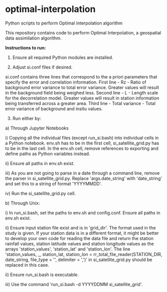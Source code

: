 # optimal-interpolation
Python scripts to perform Optimal interpolation algorithm

This repository contains code to perform Optimal Interpolation, a geospatial data assimilation algorithm.

**Instructions to run:**

1. Ensure all required Python modules are installed.

2. Adjust si.conf files if desired.

si.conf contains three lines that correspond to the a priori parameters that specify the error and correlation information.
First line - Rz - Ratio of background error variance to total error variance. Greater values will result in the background field being weighed less.
Second line - L - Length scale for the decorrelation model. Greater values will result in station information being transferred across a greater area.
Third line - Total variance - Total error variance of background and insitu values.

3. Run either by:

a) Through Jupyter Notebooks

  i) Copying all the individual files (except run_si.bash) into individual cells in a Python notebook. env.sh has to be in the first cell, si_satellite_grid.py has to be in the last cell. In the env.sh cell, remove references to exporting and define paths as Python variables instead. 
  
  ii) Ensure all paths in env.sh exist.
  
  iii) As you are not going to parse in a date through a command line, remove the parser in si_satellite_grid.py. Replace 'args.date_string' with 'date_string' and set        this to a string of format 'YYYYMMDD'.
  
  iv) Run the si_satellite_grid.py cell.

b) Through Unix:

  i) In run_si.bash, set the paths to env.sh and config.conf. Ensure all paths in env.sh exist.
  
  ii) Ensure input station file exist and is in 'grid_dir'. The format used in the study is given. If your station data is in a different format, it might be better to         develop your own code for reading the data file and return the station rainfall values, station latitude values and station longitude values as the arrays               'station_values', 'station_lat' and 'station_lon'. The line 'station_values, _, station_lat, station_lon = rr_total_file_reader(STATION_DIR, date_string, file_type         = '', delimiter = ',')' in si_satellite_grid.py should be replaced in this case.
  
  ii) Ensure run_si.bash is executable.
  
  iii) Use the command 'run_si.bash -d YYYYDDMM si_satellite_grid'.

